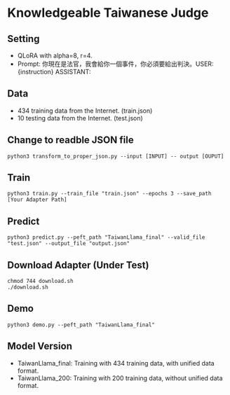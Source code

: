 # Knowledgeable Taiwanese Judge

## Setting
- QLoRA with alpha=8, r=4.
- Prompt: 你現在是法官，我會給你一個事件，你必須要給出判決。USER: {instruction} ASSISTANT:

## Data
- 434 training data from the Internet. (train.json)
- 10  testing  data from the Internet. (test.json)

## Change to readble JSON file
```
python3 transform_to_proper_json.py --input [INPUT] -- output [OUPUT]
```

## Train
```
python3 train.py --train_file "train.json" --epochs 3 --save_path [Your Adapter Path]
```

## Predict
```
python3 predict.py --peft_path "TaiwanLlama_final" --valid_file "test.json" --output_file "output.json"
```

## Download Adapter (Under Test)
```
chmod 744 download.sh
./download.sh
```

## Demo
```
python3 demo.py --peft_path "TaiwanLlama_final"
```
## Model Version
- TaiwanLlama\_final: Training with 434 training data, with unified data format.
- TaiwanLlama\_200: Training with 200 training data, without unified data format.
